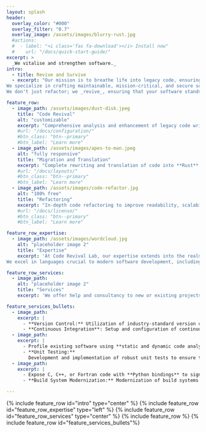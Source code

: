 ```yaml
---
layout: splash
header:
  overlay_color: "#000"
  overlay_filter: "0.7"
  overlay_image: /assets/images/blurry-rust.jpg
  #actions:
  #  - label: "<i class='fas fa-download'></i> Install now"
  #    url: "/docs/quick-start-guide/"
excerpt: >
  _We vitalise and strengthen software._
intro: 
  - title: Revive and Survive
  - excerpt: "Our mission is to breathe life into legacy code, ensuring longevity in the ever-evolving landscape of technology.
We specialize in crafting maintainable, mission-critical, and secure software solutions.
We don't just refactor; we _revive_, ensuring that your software stands the test of time."

feature_row:
  - image_path: /assets/images/dust-disk.jpeg
    title: "Code Revival"
    alt: "customizable"
    excerpt: "Comprehensive analysis and enhancement of legacy code written in C, C++, and Python. Integration of modern practices to extend the lifespan and functionality of existing codebases."
    #url: "/docs/configuration/"
    #btn_class: "btn--primary"
    #btn_label: "Learn more"
  - image_path: /assets/images/apes-to-man.jpeg
    alt: "fully responsive"
    title: "Migration and Translation"
    excerpt: "Complete rewriting and translation of code into **Rust** or **modern C++** to enhance performance, reliability, and maintainability."
    #url: "/docs/layouts/"
    #btn_class: "btn--primary"
    #btn_label: "Learn more"
  - image_path: /assets/images/code-refactor.jpg
    alt: "100% free"
    title: "Refactoring"
    excerpt: "In-depth code refactoring to improve readability, scalability, and overall code quality"
    #url: "/docs/license/"
    #btn_class: "btn--primary"
    #btn_label: "Learn more"

feature_row_expertise:
  - image_path: /assets/images/wordcloud.jpg
    alt: "placeholder image 2"
    title: "Expertise"
    excerpt: 'At Code Revival Lab, our expertise extends into the realms of **scientific and technical software**, with a specialized focus on **high-performance** applications. We thrive in crafting solutions for **restricted and embedded systems**, ensuring efficiency even in resource-constrained environments.
We excel in languages crucial to modern software development, including **Rust**, **C/C++**, and **Python**.'

feature_row_services:
  - image_path:
    alt: "placeholder image 2"
    title: "Services"
    excerpt: 'We offer help and consultancy to new or existing projects.'

feature_services_bullets:
  - image_path:
    excerpt: | 
      - **Version Control:** Utilization of industry-standard version control systems, such as Git and GitHub, to track changes, facilitate collaboration, and ensure a secure and organized development workflow.
      - **Continuous Integration**: Setup and configuration of continuous integration pipelines to automate testing, build processes, and ensure the ongoing integrity of your codebase.
  - image_path:
    excerpt: | 
      - Profile existing software using **static and dynamic code analysis**. Profiling is an important tool to find critical safety and and performance issues.
      - **Unit Testing:**
        Development and implementation of robust unit tests to ensure the continued correctness and reliability of your software.
  - image_path:
    excerpt: | 
      - Expose C, C++, or Fortran code with **Python bindings** to significantly lower the threshold to use your application.
      - **Build System Modernization:** Modernization of build systems such as CMake for C/C++ projects or Cargo for Rust projects to streamline development processes and improve project maintainability.

---
```

{% include feature_row id="intro" type="center" %}
{% include feature_row id="feature_row_expertise" type="left" %}
{% include feature_row id="feature_row_services" type="center" %}
{% include feature_row %}
{% include feature_row id="feature_services_bullets"%}

